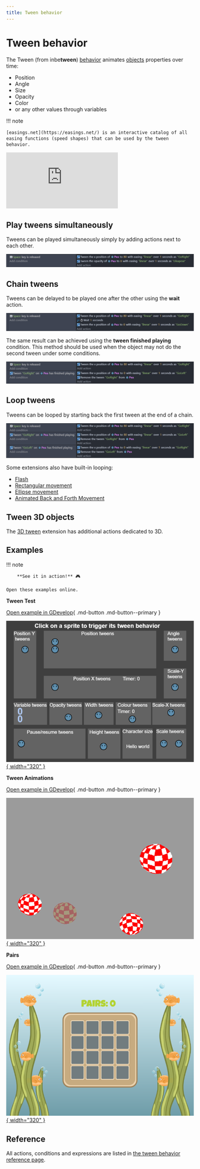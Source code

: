 ```yaml
---
title: Tween behavior
---
```

# Tween behavior

The Tween (from inbe**tween**) [behavior](/gdevelop5/behaviors) animates [objects](/gdevelop5/objects) properties over time:

- Position
- Angle
- Size
- Opacity
- Color
- or any other values through variables

!!! note

    [easings.net](https://easings.net/) is an interactive catalog of all easing functions (speed shapes) that can be used by the tween behavior.

<div class="video-container">
  <iframe src="https://www.youtube.com/embed/vdYi8Miwv2E" frameborder="0" allowfullscreen></iframe>
</div>

## Play tweens simultaneously

Tweens can be played simultaneously simply by adding actions next to each other.

![](simultaneous-tween.png)

## Chain tweens

Tweens can be delayed to be played one after the other using the **wait** action.

![](tween-wait.png)

The same result can be achieved using the **tween finished playing** condition. This method should be used when the object may not do the second tween under some conditions.

![](tween-chain.png)

## Loop tweens

Tweens can be looped by starting back the first tween at the end of a chain.

![](tween-loop.png)

Some extensions also have built-in looping:

- [Flash](/gdevelop5/extensions/flash)
- [Rectangular movement](/gdevelop5/extensions/rectangle-movement)
- [Ellipse movement](/gdevelop5/extensions/ellipse-movement)
- [Animated Back and Forth Movement](/gdevelop5/extensions/animated-back-and-forth-movement)

## Tween 3D objects

The [3D tween](/gdevelop5/extensions/tween3d) extension has additional actions dedicated to 3D.

## Examples

!!! note

        **See it in action!** 🎮

    Open these examples online.

**Tween Test**

[Open example in GDevelop](https://editor.gdevelop.io/?project=example://tween-test){ .md-button .md-button--primary }

[![](tweentest.png){ width="320" }](https://editor.gdevelop.io/?project=example://tween-test)


**Tween Animations**

[Open example in GDevelop](https://editor.gdevelop.io/?project=example://tween-animations){ .md-button .md-button--primary }

[![](tweenanimations.png){ width="320" }](https://editor.gdevelop.io/?project=example://tween-animations)


**Pairs**

[Open example in GDevelop](https://editor.gdevelop.io/?project=example://pairs){ .md-button .md-button--primary }

[![](pairs.png){ width="320" }](https://editor.gdevelop.io/?project=example://pairs)


## Reference

All actions, conditions and expressions are listed in [the tween behavior reference page](/gdevelop5/all-features/tween/reference/).